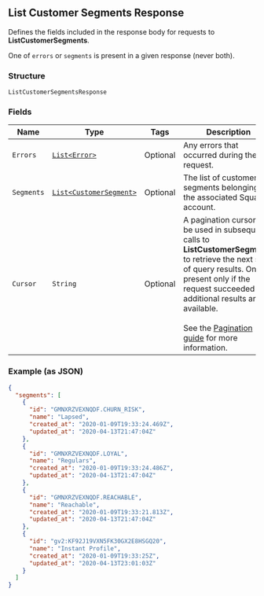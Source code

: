 ## List Customer Segments Response

Defines the fields included in the response body for requests to __ListCustomerSegments__.

One of `errors` or `segments` is present in a given response (never both).

### Structure

`ListCustomerSegmentsResponse`

### Fields

| Name | Type | Tags | Description |
|  --- | --- | --- | --- |
| `Errors` | [`List<Error>`](/doc/models/error.md) | Optional | Any errors that occurred during the request. |
| `Segments` | [`List<CustomerSegment>`](/doc/models/customer-segment.md) | Optional | The list of customer segments belonging to the associated Square account. |
| `Cursor` | `String` | Optional | A pagination cursor to be used in subsequent calls to __ListCustomerSegments__<br>to retrieve the next set of query results. Only present only if the request succeeded and<br>additional results are available.<br><br>See the [Pagination guide](https://developer.squareup.com/docs/docs/working-with-apis/pagination) for more information. |

### Example (as JSON)

```json
{
  "segments": [
    {
      "id": "GMNXRZVEXNQDF.CHURN_RISK",
      "name": "Lapsed",
      "created_at": "2020-01-09T19:33:24.469Z",
      "updated_at": "2020-04-13T21:47:04Z"
    },
    {
      "id": "GMNXRZVEXNQDF.LOYAL",
      "name": "Regulars",
      "created_at": "2020-01-09T19:33:24.486Z",
      "updated_at": "2020-04-13T21:47:04Z"
    },
    {
      "id": "GMNXRZVEXNQDF.REACHABLE",
      "name": "Reachable",
      "created_at": "2020-01-09T19:33:21.813Z",
      "updated_at": "2020-04-13T21:47:04Z"
    },
    {
      "id": "gv2:KF92J19VXN5FK30GX2E8HSGQ20",
      "name": "Instant Profile",
      "created_at": "2020-01-09T19:33:25Z",
      "updated_at": "2020-04-13T23:01:03Z"
    }
  ]
}
```


